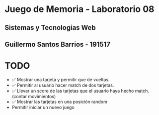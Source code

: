 # Juego de Memoria - Laboratorio 08

## Sistemas y Tecnologias Web

## Guillermo Santos Barrios - 191517

# TODO

- ✅ Mostrar una tarjeta y permitir que de vueltas.
- ✅ Permitir al usuario hacer match de dos tarjetas.
- ✅ Llevar un score de las tarjetas que el usuario haya hecho match. (contar movimientos)
- ✅ Mostrar las tarjetas en una posición random
- Permitir iniciar un nuevo juego

